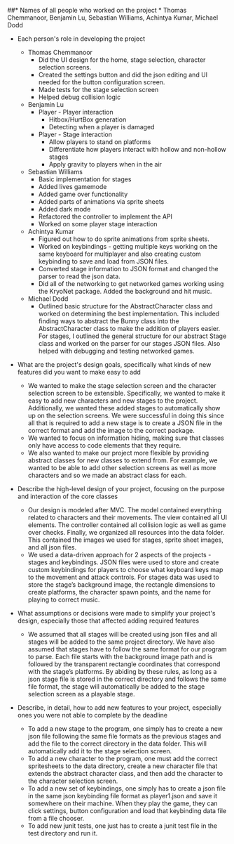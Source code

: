 ##* Names of all people who worked on the project
    * Thomas Chemmanoor, Benjamin Lu, Sebastian Williams, Achintya Kumar, Michael Dodd

* Each person's role in developing the project
    * Thomas Chemmanoor
        * Did the UI design for the home, stage selection, character selection screens.
        * Created the settings button and did the json editing and UI needed for the button configuration screen.
        * Made tests for the stage selection screen
        * Helped debug collision logic
    * Benjamin Lu
        * Player - Player interaction
            * Hitbox/HurtBox generation
            * Detecting when a player is damaged
        * Player - Stage interaction
            * Allow players to stand on platforms
            * Differentiate how players interact with hollow and non-hollow stages
            * Apply gravity to players when in the air
    * Sebastian Williams
        * Basic implementation for stages
        * Added lives gamemode
        * Added game over functionality
        * Added parts of animations via sprite sheets
        * Added dark mode
        * Refactored the controller to implement the API
        * Worked on some player stage interaction
    * Achintya Kumar
        * Figured out how to do sprite animations from sprite sheets. 
        * Worked on keybindings - getting multiple keys working on the same keyboard for multiplayer and also creating custom keybinding to save and load from JSON files. 
        * Converted stage information to JSON format and changed the parser to read the json data. 
        * Did all of the networking to get networked games working using the KryoNet package. Added the background and hit music. 
    * Michael Dodd
        * Outlined basic structure for the AbstractCharacter class and worked on determining the best implementation. This included finding ways to abstract the Bunny class into the AbstractCharacter class to make the addition of players easier. For stages, I outlined the general structure for our abstract Stage class and worked on the parser for our stages JSON files. Also helped with debugging and testing networked games.

* What are the project's design goals, specifically what kinds of new features did you want to make easy to add
    * We wanted to make the stage selection screen and the character selection screen to be extensible. Specifically, we wanted to make it easy to add new characters and new stages to the project. Additionally, we wanted these added stages to automatically show up on the selection screens. We were successful in doing this since all that is required to add a new stage is to create a JSON file in the correct format and add the image to the correct package.
    * We wanted to focus on information hiding, making sure that classes only have access to code elements that they require.
    * We also wanted to make our project more flexible by providing abstract classes for new classes to extend from. For example, we wanted to be able to add other selection screens as well as more characters and so we made an abstract class for each.

* Describe the high-level design of your project, focusing on the purpose and interaction of the core classes
    * Our design is modeled after MVC. The model contained everything related to characters and their movements. The view contained all UI elements. The controller contained all collision logic as well as game over checks. Finally, we organized all resources into the data folder. This contained the images we used for stages, sprite sheet images, and all json files.
    * We used a data-driven approach for 2 aspects of the projects - stages and keybindings. JSON files were used to store and create custom keybindings for players to choose what keyboard keys map to the movement and attack controls. For stages data was used to store the stage’s background image, the rectangle dimensions to create platforms, the character spawn points, and the name for playing to correct music.

* What assumptions or decisions were made to simplify your project's design, especially those that affected adding required features
    * We assumed that all stages will be created using json files and all stages will be added to the same project directory. We have also assumed that stages have to follow the same format for our program to parse. Each file starts with the background image path and is followed by the transparent rectangle coordinates that correspond with the stage’s platforms. By abiding by these rules, as long as a json stage file is stored in the correct directory and follows the same file format, the stage will automatically be added to the stage selection screen as a playable stage.

* Describe, in detail, how to add new features to your project, especially ones you were not able to complete by the deadline
    * To add a new stage to the program, one simply has to create a new json file following the same file formats as the previous stages and add the file to the correct directory in the data folder. This will automatically add it to the stage selection screen.
    * To add a new character to the program, one must add the correct spritesheets to the data directory, create a new character file that extends the abstract character class, and then add the character to the character selection screen.
    * To add a new set of keybindings, one simply has to create a json file in the same json keybinding file format as player1.json and save it somewhere on their machine. When they play the game, they can click settings, button configuration and load that keybinding data file from a file chooser.
    * To add new junit tests, one just has to create a junit test file in the test directory and run it.

